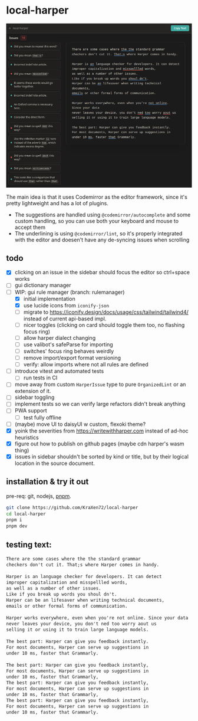 # local-harper
![screenshot](assets/screenshot1.png)

The main idea is that it uses Codemirror as the editor framework, since it's pretty lightweight and has a lot of plugins.  
- The suggestions are handled using `@codemirror/autocomplete` and some custom handling, so you can use both your keyboard and mouse to accept them
- The underlining is using `@codemirror/lint`, so it's properly integrated with the editor and doesen't have any de-syncing issues when scrolling

## todo
- [x] clicking on an issue in the sidebar should focus the editor so ctrl+space works
- [ ] gui dictionary manager
- [ ] WIP: gui rule manager (branch: rulemanager)
	- [x] initial implementation
	- [x] use lucide icons from `iconify-json`
	- [ ] migrate to https://iconify.design/docs/usage/css/tailwind/tailwind4/ instead of current api-based impl.
	- [ ] nicer toggles (clicking on card should toggle them too, no flashing focus ring)
	- [ ] allow harper dialect changing
	- [ ] use valibot's safeParse for importing
	- [ ] switches' focus ring behaves weirdly
	- [ ] remove import/export format versioning
	- [ ] verify: allow imports where not all rules are defined
- [ ] introduce vitest and automated tests
	- [ ] run tests in CI
- [ ] move away from custom `HarperIssue` type to pure `OrganizedLint` or an extension of it.
- [ ] sidebar toggling
- [ ] implement tests so we can verify large refactors didn't break anything
- [ ] PWA support
	- [ ] test fully offline
- [ ] (maybe) move UI to daisyUI w custom, flexoki theme?
- [x] yoink the severities from https://writewithharper.com instead of ad-hoc heuristics
- [x] figure out how to publish on github pages (maybe cdn harper's wasm thing)
- [x] issues in sidebar shouldn't be sorted by kind or title, but by their logical location in the source document.

## installation & try it out
pre-req: git, nodejs, [pnpm](https://pnpm.io/installation).
```bash
git clone https://github.com/KraXen72/local-harper
cd local-harper
pnpm i
pnpm dev
```

## testing text:
```
There are some cases where the the standard grammar
checkers don't cut it. That;s where Harper comes in handy.

Harper is an language checker for developers. It can detect
improper capitalization and misspellled words,
as well as a number of other issues.
Like if you break up words you shoul dn't.
Harper can be an lifesaver when writing technical documents, 
emails or other formal forms of communication.

Harper works everywhere, even when you're not online. Since your data
never leaves your device, you don't ned too worry aout us
selling it or using it to train large language models.

The best part: Harper can give you feedback instantly.
For most documents, Harper can serve up suggestions in
under 10 ms, faster that Grammarly.

The best part: Harper can give you feedback instantly,
For most documents, Harper can serve up suggestions in
under 10 ms, faster that Grammarly,
The best part: Harper can give you feedback instantly,
For most documents, Harper can serve up suggestions in
under 10 ms, faster that Grammarly,
The best part: Harper can give you feedback instantly,
For most documents, Harper can serve up suggestions in
under 10 ms, faster that Grammarly.
```
